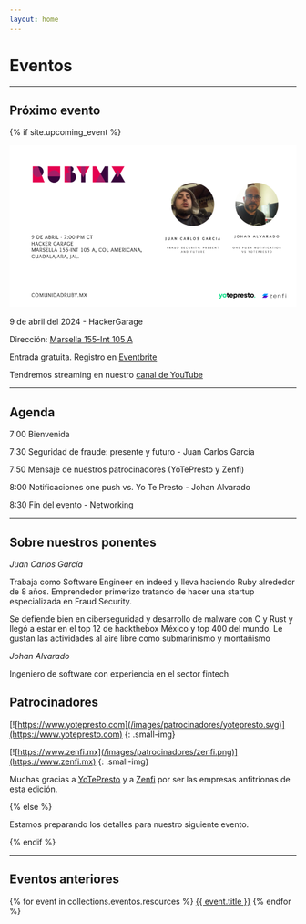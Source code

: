 ```yaml
---
layout: home
---
```


# Eventos

---

## Próximo evento

{% if site.upcoming_event %}

![](/images/eventos/abril_2024/segundo_anuncio.png)

9 de abril del 2024 - HackerGarage

Dirección: [Marsella 155-Int 105 A](https://maps.app.goo.gl/Hbtxg3R1a9sKBp6g9)

Entrada gratuita. Registro en [Eventbrite](https://www.eventbrite.com.mx/e/comunidad-ruby-mx-sesion-abril-2024-tickets-862524523067)

Tendremos streaming en nuestro [canal de YouTube](https://www.youtube.com/watch?v=WZJAbiZ0j5w)

---

## Agenda

7:00 Bienvenida

7:30 Seguridad de fraude: presente y futuro - Juan Carlos García

7:50 Mensaje de nuestros patrocinadores (YoTePresto y Zenfi)

8:00 Notificaciones one push vs. Yo Te Presto - Johan Alvarado

8:30 Fin del evento - Networking

---

## Sobre nuestros ponentes

*Juan Carlos García*

Trabaja como Software Engineer en indeed y lleva haciendo Ruby alrededor de 8 años. Emprendedor primerizo tratando de hacer una startup
especializada en Fraud Security.

Se defiende bien en ciberseguridad y desarrollo de malware con C y Rust y llegó a estar en el top 12 de hackthebox México y top 400 del mundo.
Le gustan las actividades al aire libre como submarinísmo y montañismo


*Johan Alvarado*

Ingeniero de software con experiencia en el sector fintech


## Patrocinadores

[![https://www.yotepresto.com](/images/patrocinadores/yotepresto.svg)](https://www.yotepresto.com)
{: .small-img}


[![https://www.zenfi.mx](/images/patrocinadores/zenfi.png)](https://www.zenfi.mx)
{: .small-img}

Muchas gracias a [YoTePresto](https://www.yotepresto.com) y a [Zenfi](https://www.zenfi.mx) por ser las empresas anfitrionas de esta edición.


{% else %}

Estamos preparando los detalles para nuestro siguiente evento.

{% endif %}

---

## Eventos anteriores

{% for event in collections.eventos.resources %}
 <a href="{{ event.relative_url }}">{{ event.title }}</a>
{% endfor %}
